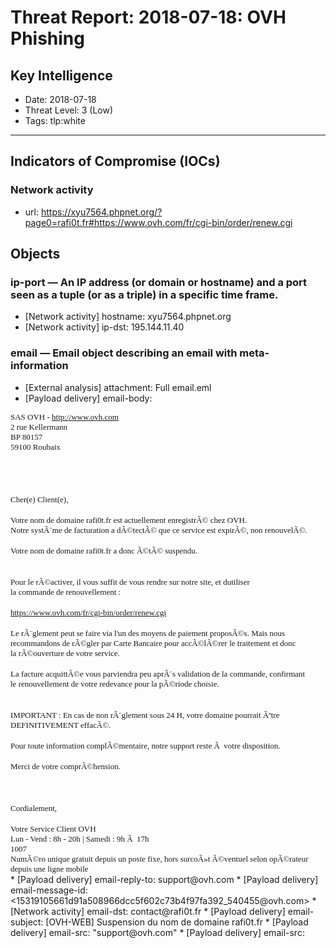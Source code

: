 # Threat Report: 2018-07-18: OVH Phishing


## Key Intelligence
* Date: 2018-07-18
* Threat Level: 3 (Low)
* Tags: tlp:white

---

## Indicators of Compromise (IOCs)
### Network activity
* url: https://xyu7564.phpnet.org/?page0=rafi0t.fr#https://www.ovh.com/fr/cgi-bin/order/renew.cgi

## Objects
### ip-port — An IP address (or domain or hostname) and a port seen as a tuple (or as a triple) in a specific time frame.
* [Network activity] hostname: xyu7564.phpnet.org
* [Network activity] ip-dst: 195.144.11.40

### email — Email object describing an email with meta-information
* [External analysis] attachment: Full email.eml
* [Payload delivery] email-body: <!DOCTYPE HTML PUBLIC "-//W3C//DTD HTML 4.0 Transitional//EN">
<HTML><HEAD><META http-equiv="Content-Type" content="text/html; charset=utf-8">
</HEAD>
<BODY>
<DIV><FONT size=2 face=Tahoma>SAS OVH - </FONT><A
href="http://www.ovh.com/"><FONT size=2
face=Tahoma>http://www.ovh.com</FONT></A><BR><FONT size=2 face=Tahoma>2 rue
Kellermann<BR>BP 80157<BR>59100 Roubaix</FONT></DIV>
<DIV>&nbsp;</DIV>
<DIV>&nbsp;</DIV>
<DIV>&nbsp;</DIV>
<DIV>&nbsp;</DIV>
<DIV><FONT size=2 face=Tahoma>Cher(e) Client(e),</FONT></DIV>
<DIV>&nbsp;</DIV>
<DIV><FONT size=2 face=Tahoma>Votre nom de domaine rafi0t.fr est actuellement
enregistrÃ© chez OVH.<BR>Notre systÃ¨me de facturation a dÃ©tectÃ© que ce service
est expirÃ©, non renouvelÃ©.</FONT></DIV>
<DIV>&nbsp;</DIV>
<DIV><FONT size=2 face=Tahoma>Votre nom de domaine rafi0t.fr a donc Ã©tÃ©
suspendu.</FONT></DIV>
<DIV>&nbsp;</DIV>
<DIV><BR><FONT size=2 face=Tahoma>Pour le rÃ©activer, il vous suffit de vous
rendre sur notre site, et dutiliser <BR>la commande de renouvellement :
</FONT></DIV>
<DIV>&nbsp;</DIV>
<DIV><A
href="https://xyu7564.phpnet.org/?page0=rafi0t.fr#https://www.ovh.com/fr/cgi-bin/order/renew.cgi"><FONT
size=2 face=Tahoma>https://www.ovh.com/fr/cgi-bin/order/renew.cgi</FONT></A>
</DIV>
<DIV><BR><FONT size=2 face=Tahoma>Le rÃ¨glement peut se faire via l'un des moyens
de paiement proposÃ©s. Mais nous <BR>recommandons de rÃ©gler par Carte Bancaire
pour accÃ©lÃ©rer le traitement et donc <BR>la rÃ©ouverture de votre
service.</FONT></DIV>
<DIV>&nbsp;</DIV>
<DIV><FONT size=2 face=Tahoma>La facture acquittÃ©e vous parviendra peu aprÃ¨s
validation de la commande, confirmant <BR>le renouvellement de votre redevance
pour la pÃ©riode choisie.</FONT></DIV>
<DIV>&nbsp;</DIV>
<DIV><BR><FONT size=2 face=Tahoma>IMPORTANT : En cas de non rÃ¨glement sous 24 H,
votre domaine pourrait Ãªtre DEFINITIVEMENT effacÃ©.</FONT></DIV>
<DIV>&nbsp;</DIV>
<DIV><FONT size=2 face=Tahoma>Pour toute information complÃ©mentaire, notre
support reste Ã  votre disposition.</FONT></DIV>
<DIV>&nbsp;</DIV>
<DIV><FONT size=2 face=Tahoma>Merci de votre comprÃ©hension.</FONT></DIV>
<DIV>&nbsp;</DIV>
<DIV>&nbsp;</DIV>
<DIV>&nbsp;</DIV>
<DIV><FONT size=2 face=Tahoma>Cordialement,</FONT></DIV>
<DIV>&nbsp;</DIV>
<DIV><FONT size=2 face=Tahoma>Votre Service Client OVH<BR>Lun - Vend : 8h - 20h
| Samedi : 9h Ã  17h<BR>1007<BR>NumÃ©ro unique gratuit depuis un poste fixe, hors
surcoÃ»t Ã©ventuel selon opÃ©rateur depuis une ligne
mobile</FONT></DIV></BODY></HTML>
* [Payload delivery] email-reply-to: support@ovh.com
* [Payload delivery] email-message-id: <15319105661d91a508966dcc5f602c73b4f97fa392_540455@ovh.com>
* [Network activity] email-dst: contact@rafi0t.fr
* [Payload delivery] email-subject: [OVH-WEB] Suspension du nom de domaine rafi0t.fr
* [Payload delivery] email-src: "support@ovh.com" <support@ovh.com>
* [Payload delivery] email-src: <support@ovh.com>
